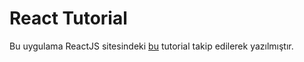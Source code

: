 # React Tutorial 

Bu uygulama ReactJS sitesindeki [bu](https://tr.reactjs.org/tutorial/tutorial.html) tutorial takip edilerek yazılmıştır.